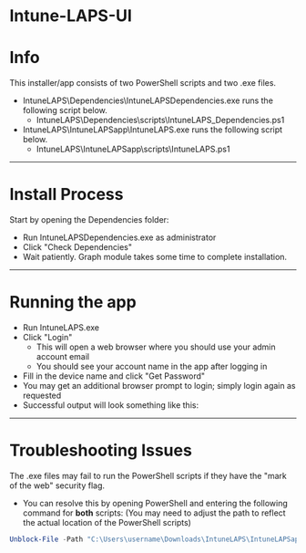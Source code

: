 # Intune-LAPS-UI
# Info

This installer/app consists of two PowerShell scripts and two .exe files.

- IntuneLAPS\Dependencies\IntuneLAPSDependencies.exe runs the following script below.
    - IntuneLAPS\Dependencies\scripts\IntuneLAPS_Dependencies.ps1
- IntuneLAPS\IntuneLAPSapp\IntuneLAPS.exe runs the following script below.
    - IntuneLAPS\IntuneLAPSapp\scripts\IntuneLAPS.ps1

---

# Install Process

Start by opening the Dependencies folder:

- Run IntuneLAPSDependencies.exe as administrator
- Click "Check Dependencies"
- Wait patiently. Graph module takes some time to complete installation.

---

# Running the app

- Run IntuneLAPS.exe
- Click "Login"
    - This will open a web browser where you should use your admin account email
    - You should see your account name in the app after logging in
- Fill in the device name and click "Get Password"
- You may get an additional browser prompt to login; simply login again as requested
- Successful output will look something like this:
---

# Troubleshooting Issues

The .exe files may fail to run the PowerShell scripts if they have the "mark of the web" security flag.

- You can resolve this by opening PowerShell and entering the following command for **both** scripts: (You may need to adjust the path to reflect the actual location of the PowerShell scripts)

```powershell
Unblock-File -Path "C:\Users\username\Downloads\IntuneLAPS\IntuneLAPSapp\scripts\IntuneLAPS_Dependencies.ps1"
```

